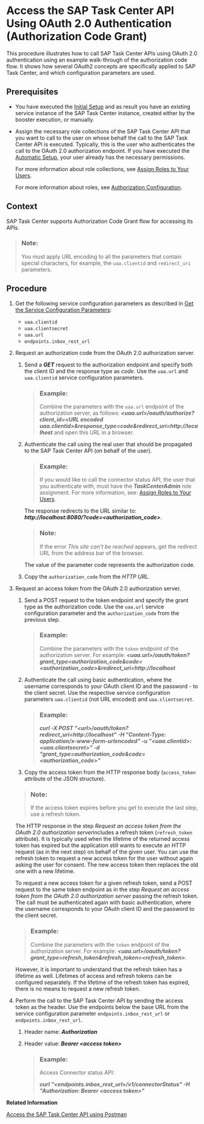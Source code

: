 <!-- loio29928a76d13e4d81a88e5774e9ca194e -->

# Access the SAP Task Center API Using OAuth 2.0 Authentication \(Authorization Code Grant\)

This procedure illustrates how to call SAP Task Center APIs using OAuth 2.0 authentication using an example walk-through of the authorization code flow. It shows how several OAuth2 concepts are specifically applied to SAP Task Center, and which configuration parameters are used.



<a name="loio29928a76d13e4d81a88e5774e9ca194e__section_kc4_vkg_dlb"/>

## Prerequisites

-   You have executed the [Initial Setup](../30-initial-setup/initial-setup-8347694.md) and as result you have an existing service instance of the SAP Task Center instance, created either by the booster execution, or manually.
-   Assign the necessary role collections of the SAP Task Center API that you want to call to the user on whose behalf the call to the SAP Task Center API is executed. Typically, this is the user who authenticates the call to the OAuth 2.0 authorization endpoint. If you have executed the [Automatic Setup](../30-initial-setup/automatic-setup-3a49967.md), your user already has the necessary permissions.

    For more information about role collections, see [Assign Roles to Your Users](../60-security/assign-roles-to-your-users-7e081d8.md).

    For more information about roles, see [Authorization Configuration](../60-security/authorization-configuration-75e4130.md).




<a name="loio29928a76d13e4d81a88e5774e9ca194e__section_rbz_tlg_dlb"/>

## Context

SAP Task Center supports Authorization Code Grant flow for accessing its APIs.

> ### Note:  
> You must apply URL encoding to all the parameters that contain special characters, for example, the `uaa.clientid` and `redirect_uri` parameters.



<a name="loio29928a76d13e4d81a88e5774e9ca194e__section_b2q_2mg_dlb"/>

## Procedure

1.  Get the following service configuration parameters as described in [Get the Service Configuration Parameters](get-the-service-configuration-parameters-e10e7b2.md):
    -   `uaa.clientid`
    -   `uaa.clientsecret`
    -   `uaa.url`
    -   `endpoints.inbox_rest_url`

2.  Request an authorization code from the OAuth 2.0 authorization server.
    1.  Send a ***GET*** request to the authorization endpoint and specify both the client ID and the response type as *code*. Use the `uaa.url` and `uaa.clientid` service configuration parameters.

        > ### Example:  
        > Combine the parameters with the `uaa.url` endpoint of the authorization server, as follows: *****<uaa.url\>********/oauth/authorize?client\_id=********<URL encoded uaa.clientid\>********&response\_type=code&redirect\_uri=http://localhost*** and open this URL in a browser.

    2.  Authenticate the call using the real user that should be propagated to the SAP Task Center API \(on behalf of the user\).

        > ### Example:  
        > If you would like to call the connector status API, the user that you authenticate with, must have the ***TaskCenterAdmin*** role assignment. For more information, see: [Assign Roles to Your Users](../60-security/assign-roles-to-your-users-7e081d8.md).

        The response redirects to the URL similar to: ***http://localhost:8080/?code=<authorization\_code\>***.

        > ### Note:  
        > If the error *This site can't be reached* appears, get the redirect URL from the address bar of the browser.

        The value of the parameter code represents the authorization code.

    3.  Copy the `authorization_code` from the *HTTP URL*.

3.  Request an access token from the OAuth 2.0 authorization server.

    1.  Send a POST request to the token endpoint and specify the grant type as the authorization code. Use the `uaa.url` service configuration parameter and the `authorization_code` from the previous step.

        > ### Example:  
        > Combine the parameters with the `token` endpoint of the authorization server. For example: *****<uaa.url\>********/oauth/token?grant\_type=authorization\_code&code=<authorization\_code\>&redirect\_uri=http://localhost***

    2.  Authenticate the call using basic authentication, where the username corresponds to your OAuth client ID and the password - to the client secret. Use the respective service configuration parameters `uaa.clientid` \(not URL encoded\) and `uaa.clientsecret`.

        > ### Example:  
        > ***curl -X POST "<url\>/oauth/token?redirect\_uri=http://localhost" -H "Content-Type: application/x-www-form-urlencoded" -u "<uaa.clientid\>:<uaa.clientsecret\>" -d "grant\_type=authorization\_code&code=<authorization\_code\>"***

    3.  Copy the access token from the HTTP response body \(`access_token` attribute of the JSON structure\).

    > ### Note:  
    > If the access token expires before you get to execute the last step, use a refresh token.

    The HTTP response in the step *Request an access token from the OAuth 2.0 authorization server*includes a refresh token \(`refresh_token` attribute\). It is typically used when the lifetime of the returned access token has expired but the application still wants to execute an HTTP request \(as in the next step\) on behalf of the given user. You can use the refresh token to request a new access token for the user without again asking the user for consent. The new access token then replaces the old one with a new lifetime.

    To request a new access token for a given refresh token, send a POST request to the same token endpoint as in the step *Request an access token from the OAuth 2.0 authorization server* passing the refresh token. The call must be authenticated again with basic authentication, where the username corresponds to your OAuth client ID and the password to the client secret.

    > ### Example:  
    > Combine the parameters with the `token` endpoint of the authorization server. For example: *****<uaa.url\>********/oauth/token?grant\_type=refresh\_token&refresh\_token=<refresh\_token\>***.

    However, it is important to understand that the refresh token has a lifetime as well. Lifetimes of access and refresh tokens can be configured separately. If the lifetime of the refresh token has expired, there is no means to request a new refresh token.

4.  Perform the call to the SAP Task Center API by sending the access token as the header. Use the endpoints below the base URL from the service configuration parameter `endpoints.inbox_rest_url` or `endpoints.inbox_rest_url`.
    1.  Header name: ***Authorization***
    2.  Header value: ***Bearer <access token\>***

        > ### Example:  
        > Access Connector status API:
        > 
        > ***curl "<endpoints.inbox\_rest\_url\>/v1/connectorStatus" -H "Authorization: Bearer <access token\>"***



**Related Information**  


[Access the SAP Task Center API using Postman](https://blogs.sap.com/2021/06/08/access-the-sap-task-center-api-using-postman/)

